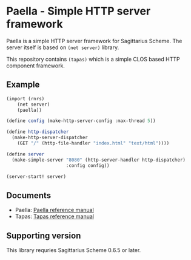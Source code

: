 Paella - Simple HTTP server framework
=====================================

Paella is a simple HTTP server framework for Sagittarius Scheme. The
server itself is based on `(net server)` library.

This repository contains `(tapas)` which is a simple CLOS based HTTP
component framework.


Example
-------

```scheme
(import (rnrs)
	(net server)
	(paella))

(define config (make-http-server-config :max-thread 5))

(define http-dispatcher
  (make-http-server-dispatcher
    (GET "/" (http-file-handler "index.html" "text/html"))))

(define server 
  (make-simple-server "8080" (http-server-handler http-dispatcher)
                      :config config))

(server-start! server)
```

Documents
---------

- Paella: [Paella reference manual](docs/paella.md)
- Tapas: [Tapas reference manual](docs/tapas.md)

Supporting version
------------------

This library requries Sagittarius Scheme 0.6.5 or later.
